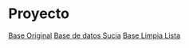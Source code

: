 # Proyecto
[Base Original](https://drive.google.com/file/d/1h_2TCXPc3En-rF1jxhxAc2djRpyj0ZTV/view?usp=sharing)
[Base de datos Sucia](https://drive.google.com/file/d/1YBJCo2ip749hY4RrmxApMQt88WolYyt7/view?usp=sharing)
[Base Limpia Lista](https://drive.google.com/file/d/1b2lWoaSbuJNGFFSLTySddvRVMkx8aCY2/view?usp=sharing)
